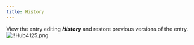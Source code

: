 ```yaml
---
title: History
---
```

View the entry editing ***History*** and restore previous versions of the entry.  
![!!Hub4125.png](https://webdevolutions.azureedge.net/docs/en/hub/Hub4125.png) 

